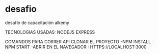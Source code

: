 # desafio
desafío de capacitación  alkemy 

TECNOLOGIAS USADAS:
NODEJS 
EXPRESS 

COMANDOS PARA CORRER API 
CLONAR EL PROYECTO
-NPM INSTALL
-NPM START
-ABRIR EN EL  NAVEGADOR :  HTTPS://LOCALHOST:3000
